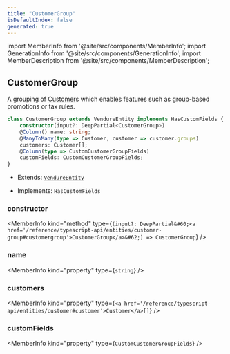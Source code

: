 ```yaml
---
title: "CustomerGroup"
isDefaultIndex: false
generated: true
---
```

<!-- This file was generated from the Vendure source. Do not modify. Instead, re-run the "docs:build" script -->
import MemberInfo from '@site/src/components/MemberInfo';
import GenerationInfo from '@site/src/components/GenerationInfo';
import MemberDescription from '@site/src/components/MemberDescription';


## CustomerGroup

<GenerationInfo sourceFile="packages/core/src/entity/customer-group/customer-group.entity.ts" sourceLine="16" packageName="@vendure/core" />

A grouping of <a href='/reference/typescript-api/entities/customer#customer'>Customer</a>s which enables features such as group-based promotions
or tax rules.

```ts title="Signature"
class CustomerGroup extends VendureEntity implements HasCustomFields {
    constructor(input?: DeepPartial<CustomerGroup>)
    @Column() name: string;
    @ManyToMany(type => Customer, customer => customer.groups)
    customers: Customer[];
    @Column(type => CustomCustomerGroupFields)
    customFields: CustomCustomerGroupFields;
}
```
* Extends: <code><a href='/reference/typescript-api/entities/vendure-entity#vendureentity'>VendureEntity</a></code>


* Implements: <code>HasCustomFields</code>



<div className="members-wrapper">

### constructor

<MemberInfo kind="method" type={`(input?: DeepPartial&#60;<a href='/reference/typescript-api/entities/customer-group#customergroup'>CustomerGroup</a>&#62;) => CustomerGroup`}   />


### name

<MemberInfo kind="property" type={`string`}   />


### customers

<MemberInfo kind="property" type={`<a href='/reference/typescript-api/entities/customer#customer'>Customer</a>[]`}   />


### customFields

<MemberInfo kind="property" type={`CustomCustomerGroupFields`}   />




</div>
